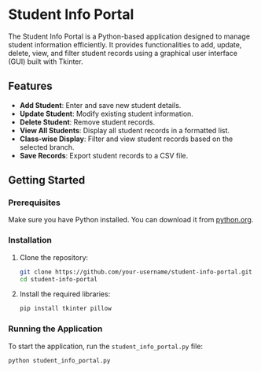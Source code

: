 # Student Info Portal

The Student Info Portal is a Python-based application designed to manage student information efficiently. It provides functionalities to add, update, delete, view, and filter student records using a graphical user interface (GUI) built with Tkinter.

## Features

- **Add Student**: Enter and save new student details.
- **Update Student**: Modify existing student information.
- **Delete Student**: Remove student records.
- **View All Students**: Display all student records in a formatted list.
- **Class-wise Display**: Filter and view student records based on the selected branch.
- **Save Records**: Export student records to a CSV file.

## Getting Started

### Prerequisites

Make sure you have Python installed. You can download it from [python.org](https://www.python.org/).

### Installation

1. Clone the repository:

    ```bash
    git clone https://github.com/your-username/student-info-portal.git
    cd student-info-portal
    ```

2. Install the required libraries:

    ```bash
    pip install tkinter pillow
    ```

### Running the Application

To start the application, run the `student_info_portal.py` file:

```bash
python student_info_portal.py

